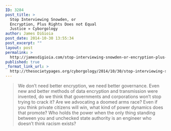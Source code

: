 ```yaml
---
ID: 3284
post_title: >
  Stop Interviewing Snowden, or
  Encryption, Plus Rights Does not Equal
  Justice » Cyborgology
author: James DiGioia
post_date: 2014-10-30 13:55:34
post_excerpt: ""
layout: post
permalink: >
  http://jamesdigioia.com/stop-interviewing-snowden-or-encryption-plus-rights-does-not-equal-justice-cyborgology/
published: true
_format_link_url: >
  http://thesocietypages.org/cyborgology/2014/10/30/stop-interviewing-snowden-or-encryption-plus-rights-does-not-equal-justice/
---
```

> We don’t need better encryption, we need better governance. Even new and better methods of data encryption and transmission were invented, do we think that governments and corporations won’t stop trying to crack it? Are we advocating a doomed arms race? Even if you think private citizens will win, what kind of power dynamics does that promote? Who holds the power when the only thing standing between you and unchecked state authority is an engineer who doesn’t think racism exists?